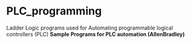 # PLC_programming
Ladder Logic programs used for Automating programmable logical controllers (PLC)
<n><b> Sample Programs for PLC automation (AllenBradley) </b>
